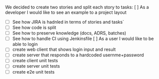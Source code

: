 We decided to create two stories and split each story to tasks:
[ ] As a developer I would like to see an example to a project layout
- [ ] See how JIRA is hadnled in terms of stories and tasks`
- [ ] See how code is split
- [ ] See how to preserve knowledge (docs, ADRS, batches)
- [ ] See how to handle CI using Jenkinsfile
[ ] As a user I would like to be able to login
- [ ] create web client that shows login input and result
- [ ] create server that responds to a hardcoded usernme+password
- [ ] create client unit tests
- [ ] create server unit tests
- [ ] create e2e unit tests
